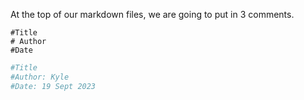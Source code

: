 At the top of our markdown files, we are going to put in 3 comments.

	#Title
	# Author
	#Date 

```python 
#Title
#Author: Kyle 
#Date: 19 Sept 2023
```

##